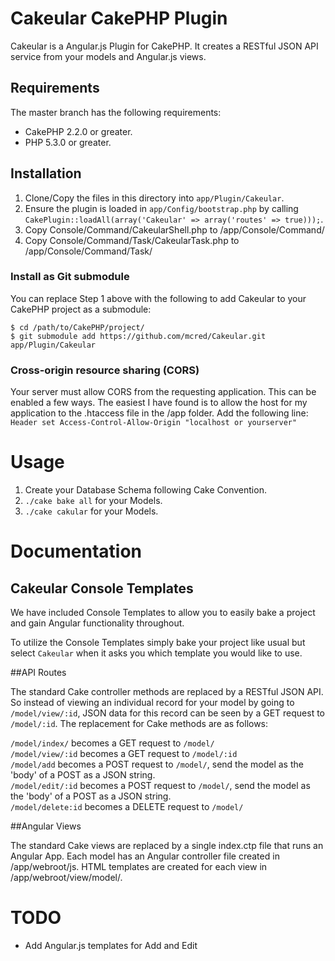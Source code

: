 # Cakeular CakePHP Plugin

Cakeular is a Angular.js Plugin for CakePHP. It creates a RESTful JSON API service from your models and Angular.js views. 

## Requirements

The master branch has the following requirements:

* CakePHP 2.2.0 or greater.
* PHP 5.3.0 or greater.

## Installation

1. Clone/Copy the files in this directory into `app/Plugin/Cakeular`.
2. Ensure the plugin is loaded in `app/Config/bootstrap.php` by calling `CakePlugin::loadAll(array('Cakeular' => array('routes' => true)));`.
3. Copy Console/Command/CakeularShell.php to /app/Console/Command/
4. Copy Console/Command/Task/CakeularTask.php to /app/Console/Command/Task/

### Install as Git submodule

You can replace Step 1 above with the following to add Cakeular to your CakePHP project as a submodule:

```
$ cd /path/to/CakePHP/project/
$ git submodule add https://github.com/mcred/Cakeular.git app/Plugin/Cakeular
```

### Cross-origin resource sharing (CORS) 

Your server must allow CORS from the requesting application. This can be enabled a few ways. The easiest I have found is to allow the host for my application to the .htaccess file in the /app folder. Add the following line: `Header set Access-Control-Allow-Origin "localhost or yourserver"`

# Usage

1. Create your Database Schema following Cake Convention.
2. `./cake bake all` for your Models. 
3. `./cake cakular` for your Models. 

# Documentation

## Cakeular Console Templates

We have included Console Templates to allow you to easily bake a project and gain Angular functionality throughout.

To utilize the Console Templates simply bake your project like usual but select `Cakeular` when it asks you which template you would like to use.

##API Routes

The standard Cake controller methods are replaced by a RESTful JSON API. So instead of viewing an individual record for your model by going to `/model/view/:id`, JSON data for this record can be seen by a GET request to `/model/:id`. The replacement for Cake methods are as follows:

`/model/index/` becomes a GET request to `/model/`<br />
`/model/view/:id` becomes a GET request to `/model/:id`<br />
`/model/add` becomes a POST request to `/model/`, send the model as the 'body' of a POST as a JSON string.<br />
`/model/edit/:id` becomes a POST request to `/model/`, send the model as the 'body' of a POST as a JSON string.<br />
`/model/delete:id` becomes a DELETE request to `/model/`<br />

##Angular Views

The standard Cake views are replaced by a single index.ctp file that runs an Angular App. Each model has an Angular controller file created in /app/webroot/js. HTML templates are created for each view in /app/webroot/view/model/. 

# TODO

* Add Angular.js templates for Add and Edit
